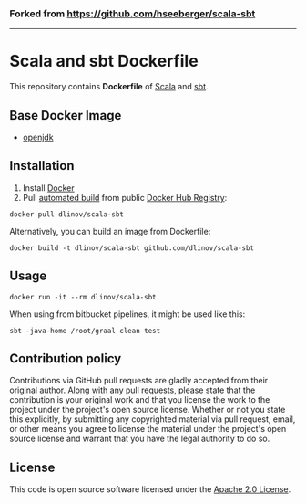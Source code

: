 ### Forked from https://github.com/hseeberger/scala-sbt

---

# Scala and sbt Dockerfile

This repository contains **Dockerfile** of [Scala](http://www.scala-lang.org) and [sbt](http://www.scala-sbt.org).


## Base Docker Image ##

* [openjdk](https://hub.docker.com/_/openjdk)


## Installation ##

1. Install [Docker](https://www.docker.com)
2. Pull [automated build](https://registry.hub.docker.com/u/dlinov/scala-sbt) from public [Docker Hub Registry](https://registry.hub.docker.com):
```
docker pull dlinov/scala-sbt
```
Alternatively, you can build an image from Dockerfile:
```
docker build -t dlinov/scala-sbt github.com/dlinov/scala-sbt
```


## Usage ##

```
docker run -it --rm dlinov/scala-sbt
```
When using from bitbucket pipelines, it might be used like this:
```
sbt -java-home /root/graal clean test
```


## Contribution policy ##

Contributions via GitHub pull requests are gladly accepted from their original author. Along with any pull requests, please state that the contribution is your original work and that you license the work to the project under the project's open source license. Whether or not you state this explicitly, by submitting any copyrighted material via pull request, email, or other means you agree to license the material under the project's open source license and warrant that you have the legal authority to do so.


## License ##

This code is open source software licensed under the [Apache 2.0 License]("http://www.apache.org/licenses/LICENSE-2.0.html").
